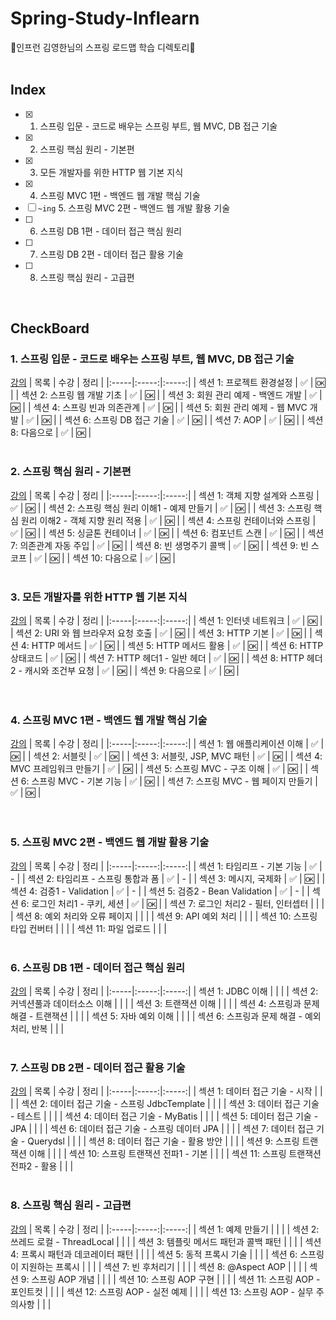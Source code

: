 # Spring-Study-Inflearn
🍃인프런 김영한님의 스프링 로드맵 학습 디렉토리🍃
</br>
</br>

## Index
- [x] 1. 스프링 입문 - 코드로 배우는 스프링 부트, 웹 MVC, DB 접근 기술
- [x] 2. 스프링 핵심 원리 - 기본편
- [x] 3. 모든 개발자를 위한 HTTP 웹 기본 지식
- [x] 4. 스프링 MVC 1편 - 백엔드 웹 개발 핵심 기술 
- [ ] `~ing` 5. 스프링 MVC 2편 - 백엔드 웹 개발 활용 기술
- [ ] 6. 스프링 DB 1편 - 데이터 접근 핵심 원리
- [ ] 7. 스프링 DB 2편 - 데이터 접근 활용 기술
- [ ] 8. 스프링 핵심 원리 - 고급편
</br>

## CheckBoard 
   
### 1. 스프링 입문 - 코드로 배우는 스프링 부트, 웹 MVC, DB 접근 기술
[강의](https://www.inflearn.com/course/%EC%8A%A4%ED%94%84%EB%A7%81-%EC%9E%85%EB%AC%B8-%EC%8A%A4%ED%94%84%EB%A7%81%EB%B6%80%ED%8A%B8/dashboard)
| 목록 | 수강 | 정리 |
|:-----|:-----:|:-----:|
| 섹션 1: 프로젝트 환경설정 | ✅ | 🆗 |
| 섹션 2: 스프링 웹 개발 기초 | ✅ | 🆗 |
| 섹션 3: 회원 관리 예제 - 백엔드 개발 | ✅ | 🆗 |
| 섹션 4: 스프링 빈과 의존관계 | ✅ | 🆗 |
| 섹션 5: 회원 관리 예제 - 웹 MVC 개발 | ✅ | 🆗 |
| 섹션 6: 스프링 DB 접근 기술 | ✅ | 🆗 |
| 섹션 7: AOP  | ✅ | 🆗 |
| 섹션 8: 다음으로 | ✅ | 🆗 |
</br>
</br>

### 2. 스프링 핵심 원리 - 기본편
[강의](https://www.inflearn.com/course/%EC%8A%A4%ED%94%84%EB%A7%81-%ED%95%B5%EC%8B%AC-%EC%9B%90%EB%A6%AC-%EA%B8%B0%EB%B3%B8%ED%8E%B8)
| 목록 | 수강 | 정리 |
|:-----|:-----:|:-----:|
| 섹션 1: 객체 지향 설계와 스프링 | ✅ | 🆗 |
| 섹션 2: 스프링 핵심 원리 이해1 - 예제 만들기 | ✅ | 🆗 |
| 섹션 3: 스프링 핵심 원리 이해2 - 객체 지향 원리 적용 | ✅ | 🆗 |
| 섹션 4: 스프링 컨테이너와 스프링  | ✅ | 🆗 |
| 섹션 5: 싱글톤 컨테이너 | ✅ | 🆗 |
| 섹션 6: 컴포넌트 스캔 | ✅ | 🆗 |
| 섹션 7: 의존관계 자동 주입 | ✅ | 🆗 |
| 섹션 8: 빈 생명주기 콜백 | ✅ | 🆗 |
| 섹션 9: 빈 스코프 | ✅ | 🆗 |
| 섹션 10: 다음으로 | ✅ | 🆗 |
</br>
</br>

### 3. 모든 개발자를 위한 HTTP 웹 기본 지식
[강의](https://www.inflearn.com/course/http-%EC%9B%B9-%EB%84%A4%ED%8A%B8%EC%9B%8C%ED%81%AC)
| 목록 | 수강 | 정리 |
|:-----|:-----:|:-----:|
| 섹션 1: 인터넷 네트워크 | ✅ | 🆗 |
| 섹션 2: URI 와 웹 브라우저 요청 호출 | ✅ | 🆗 |
| 섹션 3: HTTP 기본 | ✅ | 🆗 |
| 섹션 4: HTTP 메서드 | ✅ | 🆗 |
| 섹션 5: HTTP 메서드 활용 | ✅ | 🆗 |
| 섹션 6: HTTP 상태코드 | ✅ | 🆗 |
| 섹션 7: HTTP 헤더1 - 일반 헤더 | ✅ | 🆗 |
| 섹션 8: HTTP 헤더2 - 캐시와 조건부 요청 | ✅ | 🆗 |
| 섹션 9: 다음으로 | ✅ | 🆗 |
</br>
</br>
</br>

### 4. 스프링 MVC 1편 - 백엔드 웹 개발 핵심 기술
[강의](https://www.inflearn.com/course/%EC%8A%A4%ED%94%84%EB%A7%81-mvc-1)
| 목록 | 수강 | 정리 |
|:-----|:-----:|:-----:|
| 섹션 1: 웹 애플리케이션 이해 | ✅ | 🆗 |
| 섹션 2: 서블릿 | ✅ | 🆗 |
| 섹션 3: 서블릿, JSP, MVC 패턴 | ✅ | 🆗 |
| 섹션 4: MVC 프레임워크 만들기 | ✅ | 🆗 |
| 섹션 5: 스프링 MVC - 구조 이해 | ✅ | 🆗 |
| 섹션 6: 스프링 MVC - 기본 기능 | ✅ | 🆗 |
| 섹션 7: 스프링 MVC - 웹 페이지 만들기 | ✅ | 🆗 |
</br>
</br>
</br>

### 5. 스프링 MVC 2편 - 백엔드 웹 개발 활용 기술
[강의](https://www.inflearn.com/course/%EC%8A%A4%ED%94%84%EB%A7%81-mvc-2#curriculum)
| 목록 | 수강 | 정리 |
|:-----|:-----:|:-----:|
| 섹션 1: 타임리프 - 기본 기능 | ✅ | - |
| 섹션 2: 타임리프 - 스프링 통합과 폼 | ✅ | - |
| 섹션 3: 메시지, 국제화 | ✅ | 🆗 |
| 섹션 4: 검증1 - Validation | ✅ | - |
| 섹션 5: 검증2 - Bean Validation | ✅ | - |
| 섹션 6: 로그인 처리1 - 쿠키, 세션 | ✅ | 🆗 |
| 섹션 7: 로그인 처리2 - 필터, 인터셉터 |  |  |
| 섹션 8: 예외 처리와 오류 페이지 |  |  |
| 섹션 9: API 예외 처리 |  |  |
| 섹션 10: 스프링 타입 컨버터 |  |  |
| 섹션 11: 파일 업로드 |  |  |
</br>
</br>

### 6. 스프링 DB 1편 - 데이터 접근 핵심 원리
[강의](https://www.inflearn.com/course/%EC%8A%A4%ED%94%84%EB%A7%81-db-1#curriculum)
| 목록 | 수강 | 정리 |
|:-----|:-----:|:-----:|
| 섹션 1: JDBC 이해 |  |  |
| 섹션 2: 커넥션풀과 데이터소스 이해 |  |  |
| 섹션 3: 트랜잭션 이해 |  |  |
| 섹션 4: 스프링과 문제 해결 - 트랜잭션  |  |  |
| 섹션 5: 자바 예외 이해  |  |  |
| 섹션 6: 스프링과 문제 해결 - 예외 처리, 반복 |  |  |
</br>
</br>

### 7. 스프링 DB 2편 - 데이터 접근 활용 기술
[강의](https://www.inflearn.com/course/%EC%8A%A4%ED%94%84%EB%A7%81-db-2)
| 목록 | 수강 | 정리 |
|:-----|:-----:|:-----:|
| 섹션 1: 데이터 접근 기술 - 시작  |  |  |
| 섹션 2: 데이터 접근 기술 - 스프링 JdbcTemplate |  |  |
| 섹션 3: 데이터 접근 기술 - 테스트  |  |  |
| 섹션 4: 데이터 접근 기술 - MyBatis  |  |  |
| 섹션 5: 데이터 접근 기술 - JPA |  |  |
| 섹션 6: 데이터 접근 기술 - 스프링 데이터 JPA |  |  |
| 섹션 7: 데이터 접근 기술 - Querydsl |  |  |
| 섹션 8: 데이터 접근 기술 - 활용 방안  |  |  |
| 섹션 9: 스프링 트랜잭션 이해 |  |  |
| 섹션 10: 스프링 트랜잭션 전파1 - 기본 |  |  |
| 섹션 11: 스프링 트랜잭션 전파2 - 활용 |  |  |
</br>
</br>

### 8. 스프링 핵심 원리 - 고급편
[강의](https://www.inflearn.com/course/%EC%8A%A4%ED%94%84%EB%A7%81-%ED%95%B5%EC%8B%AC-%EC%9B%90%EB%A6%AC-%EA%B3%A0%EA%B8%89%ED%8E%B8#curriculum)
| 목록 | 수강 | 정리 |
|:-----|:-----:|:-----:|
| 섹션 1: 예제 만들기 |  |  |
| 섹션 2: 쓰레드 로컬 - ThreadLocal  |  |  |
| 섹션 3: 템플릿 메서드 패턴과 콜백 패턴 |  |  |
| 섹션 4: 프록시 패턴과 데코레이터 패턴 |  |  |
| 섹션 5: 동적 프록시 기술 |  |  |
| 섹션 6: 스프링이 지원하는 프록시  |  |  |
| 섹션 7: 빈 후처리기  |  |  |
| 섹션 8: @Aspect AOP |  |  |
| 섹션 9: 스프링 AOP 개념  |  |  |
| 섹션 10: 스프링 AOP 구현  |  |  |
| 섹션 11: 스프링 AOP - 포인트컷  |  |  |
| 섹션 12: 스프링 AOP - 실전 예제 |  |  |
| 섹션 13: 스프링 AOP - 실무 주의사항 |  |  |







